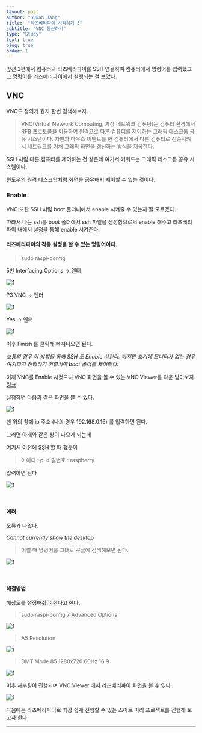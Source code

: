```yaml
---
layout: post
author: "Suwan Jang"
title:  "라즈베리파이 시작하기 3"
subtitle: "VNC 통신하기"
type: "Study"
text: true
blog: true
order: 1
---
```


앞선 2편에서 컴퓨터와 라즈베리파이를 SSH 연결하여 컴퓨터에서 명령어를 입력했고 그 명령어를 라즈베리파이에서 실행되는 걸 보았다.

## VNC

VNC도 정의가 뭔지 한번 검색해보자.

>VNC(Virtual Network Computing, 가상 네트워크 컴퓨팅)는 컴퓨터 환경에서 RFB 프로토콜을 이용하여 원격으로 다른 컴퓨터를 제어하는 그래픽 데스크톱 공유 시스템이다. 자판과 마우스 이벤트를 한 컴퓨터에서 다른 컴퓨터로 전송시켜서 네트워크를 거쳐 그래픽 화면을 갱신하는 방식을 제공한다.

SSH 처럼 다른 컴퓨터를 제어하는 건 같은데 여기서 키워드는 그래픽 데스크톱 공유 시스템이다.

윈도우의 원격 데스크탑처럼 화면을 공유해서 제어할 수 있는 것이다.

### Enable

VNC 또한 SSH 처럼 boot 폴더내에서 enable 시켜줄 수 있는지 잘 모르겠다.

따라서 나는 ssh를 boot 폴더에서 ssh 파일을 생성함으로써 enable 해주고 라즈베리파이 내에서 설정을 통해 enable 시켜준다.

#### 라즈베리파이의 각종 설정을 할 수 있는 명렁어이다.

> sudo raspi-config

5번 Interfacing Options -> 엔터

![1](image/15.PNG)

P3 VNC -> 엔터

![1](image/16.PNG)

Yes -> 엔터

![1](image/17.PNG)

이후 Finish 를 클릭해 빠져나오면 된다.

*보통의 경우 이 방법을 통해 SSH 도 Enable 시킨다. 하지만 초기에 모니터가 없는 경우 여기까지 진행하기 어렵기에 boot 폴더를 제어했다.*

이제 VNC를 Enable 시켰으니 VNC 화면을 볼 수 있는 VNC Viewer를 다운 받아보자. [링크](https://www.realvnc.com/download/file/viewer.files/VNC-Viewer-6.19.1115-Windows.exe)

실행하면 다음과 같은 화면을 볼 수 있다.

![1](image/18.PNG)

맨 위의 창에 ip 주소 (나의 경우 192.168.0.16) 를 입력하면 된다.

그러면 아래와 같은 창이 나오게 되는데

여기서 이전에 SSH 할 때 했듯이

> 아이디 : pi
비밀번호 : raspberry

입력하면 된다

![1](image/19.PNG)

<br/>

#### 에러

오류가 나왔다.

*Cannot currently show the desktop*

> 이럴 때 명령어를 그대로 구글에 검색해보면 된다.

![1](image/20.PNG)

<br/>

#### 해결방법

해상도를 설정해줘야 한다고 한다.

> sudo raspi-config
> 7 Advanced Options

![1](image/21.PNG)

> A5 Resolution

![1](image/22.PNG)

>DMT Mode 85 1280x720 60Hz 16:9

![1](image/23.PNG)

이후 재부팅이 진행되며 VNC Viewer 에서 라즈베리파이 화면을 볼 수 있다.


![1](image/24.PNG)


다음에는 라즈베리파이로 가장 쉽게 진행할 수 있는 스마트 미러 프로젝트를 진행해 보고자 한다.



* * *
